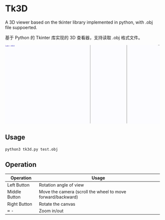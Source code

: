 # Tk3D

A 3D viewer based on the tkinter library implemented in python, with .obj file suppoerted.

基于 Python 的 Tkinter 库实现的 3D 查看器，支持读取 .obj 格式文件。

![screenshot](/screenshot.gif)

## Usage

```sh
python3 tk3d.py test.obj
```

## Operation

| Operation | Usage |
| --- | --- |
| Left Button | Rotation angle of view |
| Middle Button | Move the camera (scroll the wheel to move forward/backward) |
| Right Button | Rotate the canvas |
| <kbd>=</kbd> <kbd>-</kbd> | Zoom in/out |
